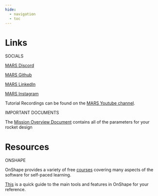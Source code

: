 ```yaml
---
hide:
  - navigation
  - toc
---
```



# Links
SOCIALS

[MARS Discord]

[Mars Discord]: https://discord.gg/jYD8hPQQRr

[MARS Github]

[Mars Github]: https://github.com/marstmu

[MARS LinkedIn]

[MARS LinkedIn]: https://www.linkedin.com/company/marstmu/?originalSubdomain=ca

[MARS Instagram]

[MARS Instagram]: https://www.instagram.com/mars.tmu/

Tutorial Recordings can be found on the [MARS Youtube channel].

[MARS Youtube channel]: https://www.youtube.com/channel/UCn9Oa6NjO_Gsd0_fHeAxYIw

IMPORTANT DOCUMENTS

The [Mission Overview Document] contains all of the parameters for your rocket design

[Mission Overview Document]: https://docs.google.com/document/d/1gzwNll4eEA1leyUJSgyUj4RG9JcreUXQiUTYZX1pW9U/edit?usp=drive_link

# Resources
ONSHAPE

OnShape provides a variety of free [courses] covering many aspects of the software for self-paced learning.

[This] is a quick guide to the main tools and features in OnShape for your reference.

[courses]: https://learn.onshape.com/catalog?labels=%5B%22Learning%20Format%22%5D&values=%5B%22Course%22%5D

[This]: https://docs.google.com/presentation/d/1iS_exkR4WklbcEvd6xhFlTr05sErjTYojLCQlg7OVe8/edit?usp=sharing